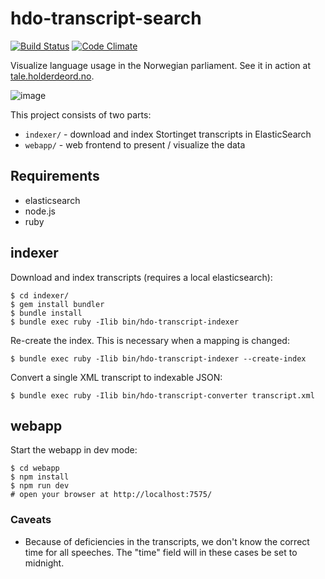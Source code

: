 # hdo-transcript-search

[![Build Status](https://travis-ci.org/holderdeord/hdo-transcript-search.png?branch=master)](https://travis-ci.org/holderdeord/hdo-transcript-search)
[![Code Climate](https://codeclimate.com/github/holderdeord/hdo-transcript-search/badges/gpa.svg)](https://codeclimate.com/github/holderdeord/hdo-transcript-search)

Visualize language usage in the Norwegian parliament. See it in action at [tale.holderdeord.no](https://tale.holderdeord.no).

![image](https://cloud.githubusercontent.com/assets/572/8212260/fc7aab26-151a-11e5-87ca-63636abe06ee.png)

This project consists of two parts:

* `indexer/` - download and index Stortinget transcripts in ElasticSearch
* `webapp/`  - web frontend to present / visualize the data

## Requirements

* elasticsearch
* node.js
* ruby

## indexer

Download and index transcripts (requires a local elasticsearch):

    $ cd indexer/
    $ gem install bundler
    $ bundle install
    $ bundle exec ruby -Ilib bin/hdo-transcript-indexer

Re-create the index. This is necessary when a mapping is changed:

    $ bundle exec ruby -Ilib bin/hdo-transcript-indexer --create-index

Convert a single XML transcript to indexable JSON:

    $ bundle exec ruby -Ilib bin/hdo-transcript-converter transcript.xml

## webapp

Start the webapp in dev mode:

    $ cd webapp
    $ npm install
    $ npm run dev
    # open your browser at http://localhost:7575/

### Caveats

* Because of deficiencies in the transcripts, we don't know the correct time for all speeches. The "time" field will in these cases be set to midnight.
